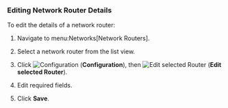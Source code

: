 ### Editing Network Router Details

To edit the details of a network router:

1.  Navigate to menu:Networks\[Network Routers\].

2.  Select a network router from the list view.

3.  Click ![Configuration](../images/1847.png) (**Configuration**), then
    ![Edit selected Router](../images/1851.png) (**Edit selected
    Router**).

4.  Edit required fields.

5.  Click **Save**.
